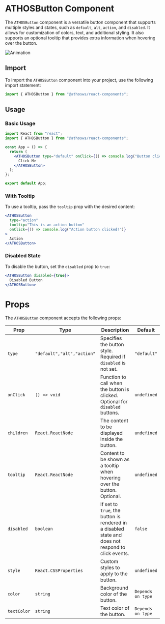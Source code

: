 # ATHOSButton Component

The `ATHOSButton` component is a versatile button component that supports multiple styles and states, such as `default`, `alt`, `action`, and `disabled`. It allows for customization of colors, text, and additional styling. It also supports an optional tooltip that provides extra information when hovering over the button.

![Animation](https://github.com/user-attachments/assets/704ef217-8c76-42f7-b3f9-1f094a30c227)


## Import

To import the `ATHOSButton` component into your project, use the following import statement:

```javascript
import { ATHOSButton } from "@athosws/react-components";
```

## Usage

### Basic Usage

```jsx
import React from "react";
import { ATHOSButton } from "@athosws/react-components";

const App = () => {
  return (
    <ATHOSButton type="default" onClick={() => console.log("Button clicked!")}>
      Click Me
    </ATHOSButton>
  );
};

export default App;
```

### With Tooltip

To use a tooltip, pass the `tooltip` prop with the desired content:

```jsx
<ATHOSButton
  type="action"
  tooltip="This is an action button"
  onClick={() => console.log("Action button clicked!")}
>
  Action
</ATHOSButton>
```

### Disabled State

To disable the button, set the `disabled` prop to `true`:

```jsx
<ATHOSButton disabled={true}>
  Disabled Button
</ATHOSButton>
```

# Props

The `ATHOSButton` component accepts the following props:

| Prop       | Type                                   | Description                                                                                          | Default   |
|------------|----------------------------------------|------------------------------------------------------------------------------------------------------|-----------|
| `type`     | `"default","alt","action"`         | Specifies the button style. Required if `disabled` is not set.                                        | `"default"` |
| `onClick`  | `() => void`                           | Function to call when the button is clicked. Optional for `disabled` buttons.                         | `undefined` |
| `children` | `React.ReactNode`                      | The content to be displayed inside the button.                                                       | `undefined` |
| `tooltip`  | `React.ReactNode`                      | Content to be shown as a tooltip when hovering over the button. Optional.                             | `undefined` |
| `disabled` | `boolean`                              | If set to `true`, the button is rendered in a disabled state and does not respond to click events.   | `false`   |
| `style`    | `React.CSSProperties`                  | Custom styles to apply to the button.                                                                | `undefined` |
| `color`    | `string`                               | Background color of the button.                                                                      | `Depends on type` |
| `textColor`| `string`                               | Text color of the button.                                                                            | `Depends on type` |
